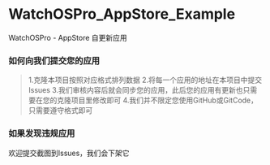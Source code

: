 # WatchOSPro_AppStore_Example
WatchOSPro - AppStore 自更新应用

### 如何向我们提交您的应用
> 1.克隆本项目按照对应格式排列数据
> 2.将每一个应用的地址在本项目中提交Issues
> 3.我们审核内容后就会同步您的应用，此后您的应用有更新也只需要在您的克隆项目里修改即可
> 4.我们并不限定您使用GitHub或GitCode，只需要遵守格式即可

### 如果发现违规应用
欢迎提交截图到Issues，我们会下架它
